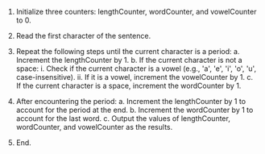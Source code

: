 1. Initialize three counters: lengthCounter, wordCounter, and vowelCounter to 0.

2. Read the first character of the sentence.

3. Repeat the following steps until the current character is a period:
   a. Increment the lengthCounter by 1.
   b. If the current character is not a space:
      i. Check if the current character is a vowel (e.g., 'a', 'e', 'i', 'o', 'u', case-insensitive).
      ii. If it is a vowel, increment the vowelCounter by 1.
   c. If the current character is a space, increment the wordCounter by 1.

4. After encountering the period:
   a. Increment the lengthCounter by 1 to account for the period at the end.
   b. Increment the wordCounter by 1 to account for the last word.
   c. Output the values of lengthCounter, wordCounter, and vowelCounter as the results.

5. End.
